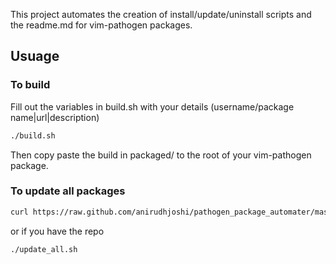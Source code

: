 This project automates the creation of install/update/uninstall scripts and the readme.md for vim-pathogen packages.

## Usuage

### To build

Fill out the variables in build.sh with your details (username/package name|url|description)

```bash
./build.sh
```

Then copy paste the build in packaged/ to the root of your vim-pathogen package.

### To update all packages

```bash
curl https://raw.github.com/anirudhjoshi/pathogen_package_automater/master/update_all.sh | sh
```

or if you have the repo

```bash
./update_all.sh
```
